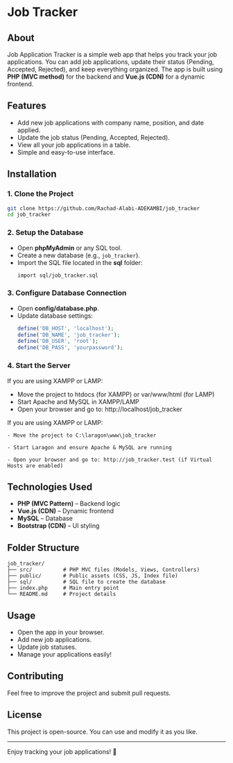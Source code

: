 # Job Tracker

## About

Job Application Tracker is a simple web app that helps you track your job applications. You can add job applications, update their status (Pending, Accepted, Rejected), and keep everything organized. The app is built using **PHP (MVC method)** for the backend and **Vue.js (CDN)** for a dynamic frontend.

## Features

- Add new job applications with company name, position, and date applied.
- Update the job status (Pending, Accepted, Rejected).
- View all your job applications in a table.
- Simple and easy-to-use interface.

## Installation

### 1. Clone the Project

```sh
git clone https://github.com/Rachad-Alabi-ADEKAMBI/job_tracker
cd job_tracker
```

### 2. Setup the Database

- Open **phpMyAdmin** or any SQL tool.
- Create a new database (e.g., `job_tracker`).
- Import the SQL file located in the **sql** folder:
  ```sh
  import sql/job_tracker.sql
  ```

### 3. Configure Database Connection

- Open **config/database.php**.
- Update database settings:
  ```php
  define('DB_HOST', 'localhost');
  define('DB_NAME', 'job_tracker');
  define('DB_USER', 'root');
  define('DB_PASS', 'yourpassword');
  ```

### 4. Start the Server

If you are using XAMPP or LAMP:

- Move the project to htdocs (for XAMPP) or var/www/html (for LAMP)
- Start Apache and MySQL in XAMPP/LAMP
- Open your browser and go to: http://localhost/job_tracker

If you are using XAMPP or LAMP:

    - Move the project to C:\laragon\www\job_tracker

    - Start Laragon and ensure Apache & MySQL are running

    - Open your browser and go to: http://job_tracker.test (if Virtual Hosts are enabled)

## Technologies Used

- **PHP (MVC Pattern)** – Backend logic
- **Vue.js (CDN)** – Dynamic frontend
- **MySQL** – Database
- **Bootstrap (CDN)** – UI styling

## Folder Structure

```
job_tracker/
├── src/          # PHP MVC files (Models, Views, Controllers)
├── public/       # Public assets (CSS, JS, Index file)
├── sql/          # SQL file to create the database
├── index.php     # Main entry point
└── README.md     # Project details
```

## Usage

- Open the app in your browser.
- Add new job applications.
- Update job statuses.
- Manage your applications easily!

## Contributing

Feel free to improve the project and submit pull requests.

## License

This project is open-source. You can use and modify it as you like.

---

Enjoy tracking your job applications! 🚀
